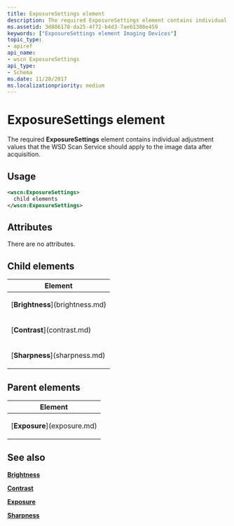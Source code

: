 ```yaml
---
title: ExposureSettings element
description: The required ExposureSettings element contains individual adjustment values that the WSD Scan Service should apply to the image data after acquisition.
ms.assetid: 3d886178-da25-4f72-b4d3-7ae61308e459
keywords: ["ExposureSettings element Imaging Devices"]
topic_type:
- apiref
api_name:
- wscn ExposureSettings
api_type:
- Schema
ms.date: 11/28/2017
ms.localizationpriority: medium
---
```


# ExposureSettings element


The required **ExposureSettings** element contains individual adjustment values that the WSD Scan Service should apply to the image data after acquisition.

Usage
-----

```xml
<wscn:ExposureSettings>
  child elements
</wscn:ExposureSettings>
```

Attributes
----------

There are no attributes.

## Child elements


<table>
<colgroup>
<col width="100%" />
</colgroup>
<thead>
<tr class="header">
<th>Element</th>
</tr>
</thead>
<tbody>
<tr class="odd">
<td><p>[<strong>Brightness</strong>](brightness.md)</p></td>
</tr>
<tr class="even">
<td><p>[<strong>Contrast</strong>](contrast.md)</p></td>
</tr>
<tr class="odd">
<td><p>[<strong>Sharpness</strong>](sharpness.md)</p></td>
</tr>
</tbody>
</table>

## Parent elements


<table>
<colgroup>
<col width="100%" />
</colgroup>
<thead>
<tr class="header">
<th>Element</th>
</tr>
</thead>
<tbody>
<tr class="odd">
<td><p>[<strong>Exposure</strong>](exposure.md)</p></td>
</tr>
</tbody>
</table>

## See also


[**Brightness**](brightness.md)

[**Contrast**](contrast.md)

[**Exposure**](exposure.md)

[**Sharpness**](sharpness.md)

 

 







